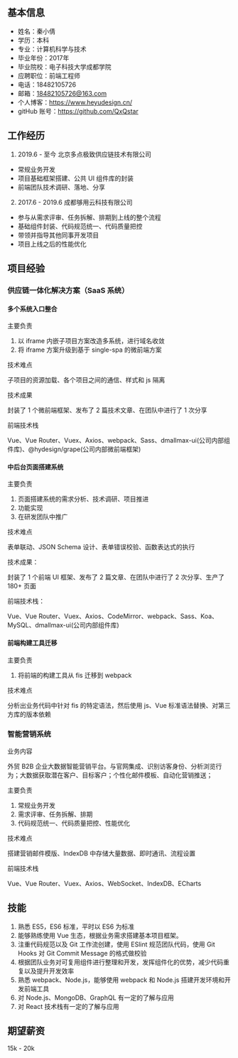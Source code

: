 ## 基本信息

* 姓名：秦小倩
* 学历：本科
* 专业：计算机科学与技术
* 毕业年份：2017年
* 毕业院校：电子科技大学成都学院
* 应聘职位：前端工程师
* 电话：18482105726 
* 邮箱：18482105726@163.com
* 个人博客：https://www.heyudesign.cn/
* gitHub 账号：https://github.com/QxQstar

## 工作经历

1. 2019.6 - 至今 北京多点极致供应链技术有限公司

* 常规业务开发
* 项目基础框架搭建、公共 UI 组件库的封装
* 前端团队技术调研、落地、分享

2. 2017.6 - 2019.6 成都够用云科技有限公司

* 参与从需求评审、任务拆解、排期到上线的整个流程
* 基础组件封装、代码规范统一、代码质量把控
* 带领并指导其他同事开发项目
* 项目上线之后的性能优化

## 项目经验
### 供应链一体化解决方案（SaaS 系统）
#### 多个系统入口整合

主要负责
   
1. 以 iframe 内嵌子项目方案改造多系统，进行域名收敛
2. 将 iframe 方案升级到基于 single-spa 的微前端方案

技术难点

子项目的资源加载、各个项目之间的通信、样式和 js 隔离

技术成果

封装了 1 个微前端框架、发布了 2 篇技术文章、在团队中进行了 1 次分享

前端技术栈

Vue、Vue Router、Vuex、Axios、webpack、Sass、dmallmax-ui(公司内部组件库)、@hydesign/grape(公司内部微前端框架)

#### 中后台页面搭建系统

主要负责

1. 页面搭建系统的需求分析、技术调研、项目推进
2. 功能实现
3. 在研发团队中推广

技术难点

表单联动、JSON Schema 设计、表单错误校验、函数表达式的执行

技术成果：

封装了 1 个前端 UI 框架、发布了 2 篇文章、在团队中进行了 2 次分享、生产了 180+ 页面

前端技术栈：

Vue、Vue Router、Vuex、Axios、CodeMirror、webpack、Sass、Koa、MySQL、dmallmax-ui(公司内部组件库)

#### 前端构建工具迁移

主要负责

1. 将前端的构建工具从 fis 迁移到 webpack

技术难点

分析出业务代码中针对 fis 的特定语法，然后使用 js、Vue 标准语法替换、对第三方库的版本依赖

### 智能营销系统

业务内容

外贸 B2B 企业大数据智能营销平台。与官网集成、识别访客身份、分析浏览行为；大数据获取潜在客户、目标客户；个性化邮件模板、自动化营销推送；

主要负责

1. 常规业务开发
2. 需求评审、任务拆解、排期
3. 代码规范统一、代码质量把控、性能优化

技术难点

搭建营销邮件模版、IndexDB 中存储大量数据、即时通讯、流程设置

前端技术栈

Vue、Vue Router、Vuex、Axios、WebSocket、IndexDB、ECharts

## 技能

1. 熟悉 ES5，ES6 标准，平时以 ES6 为标准
2. 能够熟练使用 Vue 生态，根据业务需求搭建基本项目框架。
3. 注重代码规范以及 Git 工作流创建，使用 ESlint 规范团队代码，使用 Git Hooks 对 Git Commit Message 的格式做校验
4. 根据团队业务对可复用组件进行整理和开发，发挥组件化的优势，减少代码重复以及提升开发效率
5. 熟悉 webpack、Node.js，能够使用 webpack 和 Node.js 搭建开发环境和开发前端工具
6. 对 Node.js、MongoDB、GraphQL 有一定的了解与应用
7. 对 React 技术栈有一定的了解与应用

## 期望薪资

15k - 20k
